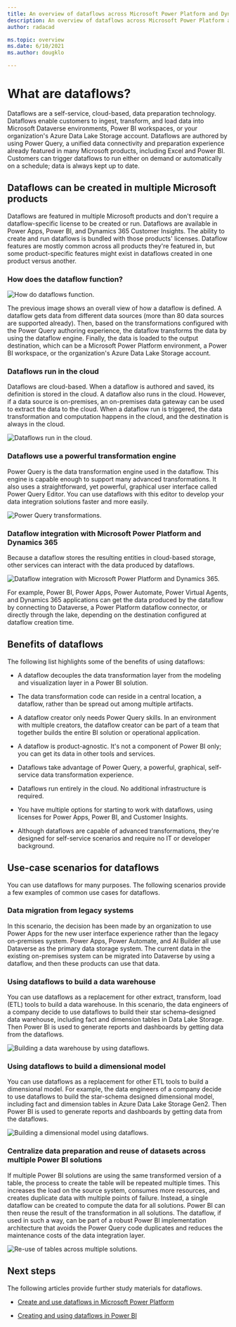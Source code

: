 ```yaml
---
title: An overview of dataflows across Microsoft Power Platform and Dynamics 365 products
description: An overview of dataflows across Microsoft Power Platform and Dynamics 365 products
author: radacad 

ms.topic: overview
ms.date: 6/10/2021 
ms.author: dougklo

---
```


# What are dataflows?



Dataflows are a self-service, cloud-based, data preparation technology. Dataflows enable customers to ingest, transform, and load data into Microsoft Dataverse environments, Power BI workspaces, or your organization's Azure Data Lake Storage account. Dataflows are authored by using Power Query, a unified data connectivity and preparation experience already featured in many Microsoft products, including Excel and Power BI. Customers can trigger dataflows to run either on demand or automatically on a schedule; data is always kept up to date.

## Dataflows can be created in multiple Microsoft products

Dataflows are featured in multiple Microsoft products and don't require a dataflow-specific license to be created or run. Dataflows are available in Power Apps, Power BI, and Dynamics 365 Customer Insights. The ability to create and run dataflows is bundled with those products' licenses. Dataflow features are mostly common across all products they're featured in, but some product-specific features might exist in dataflows created in one product versus another.

### How does the dataflow function?

![How do dataflows function.](media/dataflows-power-platform-dynamics-365/dataflow-function.png)

The previous image shows an overall view of how a dataflow is defined. A dataflow gets data from different data sources (more than 80 data sources are supported already). Then, based on the transformations configured with the Power Query authoring experience, the dataflow transforms the data by using the dataflow engine. Finally, the data is loaded to the output destination, which can be a Microsoft Power Platform environment, a Power BI workspace, or the organization's Azure Data Lake Storage account.  

### Dataflows run in the cloud

Dataflows are cloud-based. When a dataflow is authored and saved, its definition is stored in the cloud. A dataflow also runs in the cloud. However, if a data source is on-premises, an on-premises data gateway can be used to extract the data to the cloud. When a dataflow run is triggered, the data transformation and computation happens in the cloud, and the destination is always in the cloud.

![Dataflows run in the cloud.](media/dataflows-power-platform-dynamics-365/dataflow-cloud.png)

### Dataflows use a powerful transformation engine

Power Query is the data transformation engine used in the dataflow. This engine is capable enough to support many advanced transformations. It also uses a straightforward, yet powerful, graphical user interface called Power Query Editor. You can use dataflows with this editor to develop your data integration solutions faster and more easily.

![Power Query transformations.](media/dataflows-power-platform-dynamics-365/power-query-editor.png)

### Dataflow integration with Microsoft Power Platform and Dynamics 365

Because a dataflow stores the resulting entities in cloud-based storage, other services can interact with the data produced by dataflows.

![Dataflow integration with Microsoft Power Platform and Dynamics 365.](media/dataflows-power-platform-dynamics-365/dataflow-power-platform.png)

For example, Power BI, Power Apps, Power Automate, Power Virtual Agents, and Dynamics 365 applications can get the data produced by the dataflow by connecting to Dataverse, a Power Platform dataflow connector, or directly through the lake, depending on the destination configured at dataflow creation time.

## Benefits of dataflows

The following list highlights some of the benefits of using dataflows:

- A dataflow decouples the data transformation layer from the modeling and visualization layer in a Power BI solution.

- The data transformation code can reside in a central location, a dataflow, rather than be spread out among multiple artifacts.

- A dataflow creator only needs Power Query skills. In an environment with multiple creators, the dataflow creator can be part of a team that together builds the entire BI solution or operational application.

- A dataflow is product-agnostic. It's not a component of Power BI only; you can get its data in other tools and services.

- Dataflows take advantage of Power Query, a powerful, graphical, self-service data transformation experience.

- Dataflows run entirely in the cloud. No additional infrastructure is required.

- You have multiple options for starting to work with dataflows, using licenses for Power Apps, Power BI, and Customer Insights.

- Although dataflows are capable of advanced transformations, they're designed for self-service scenarios and require no IT or developer background.

## Use-case scenarios for dataflows

You can use dataflows for many purposes. The following scenarios provide a few examples of common use cases for dataflows.

### Data migration from legacy systems

In this scenario, the decision has been made by an organization to use Power Apps for the new user interface experience rather than the legacy on-premises system. Power Apps, Power Automate, and AI Builder all use Dataverse as the primary data storage system. The current data in the existing on-premises system can be migrated into Dataverse by using a dataflow, and then these products can use that data.

### Using dataflows to build a data warehouse

You can use dataflows as a replacement for other extract, transform, load (ETL) tools to build a data warehouse. In this scenario, the data engineers of a company decide to use dataflows to build their star schema&ndash;designed data warehouse, including fact and dimension tables in Data Lake Storage. Then Power BI is used to generate reports and dashboards by getting data from the dataflows.

![Building a data warehouse by using dataflows.](media/dataflows-build-data-warehouse.png)

### Using dataflows to build a dimensional model 

You can use dataflows as a replacement for other ETL tools to build a dimensional model. For example, the data engineers of a company decide to use dataflows to build the star-schema designed dimensional model, including fact and dimension tables in Azure Data Lake Storage Gen2. Then Power BI is used to generate reports and dashboards by getting data from the dataflows.

![Building a dimensional model using dataflows.](media/DataflowDimensionalModel.png)

### Centralize data preparation and reuse of datasets across multiple Power BI solutions 

If multiple Power BI solutions are using the same transformed version of a table, the process to create the table will be repeated multiple times. This increases the load on the source system, consumes more resources, and creates duplicate data with multiple points of failure. Instead, a single dataflow can be created to compute the data for all solutions. Power BI can then reuse the result of the transformation in all solutions. The dataflow, if used in such a way, can be part of a robust Power BI implementation architecture that avoids the Power Query code duplicates and reduces the maintenance costs of the data integration layer.

![Re-use of tables across multiple solutions.](media/reuse-tables-in-solutions.png)

## Next steps

The following articles provide further study materials for dataflows.

- [Create and use dataflows in Microsoft Power Platform](/data-integration/dataflows/dataflows-integration-overview)

- [Creating and using dataflows in Power BI](/power-bi/service-dataflows-create-use)
